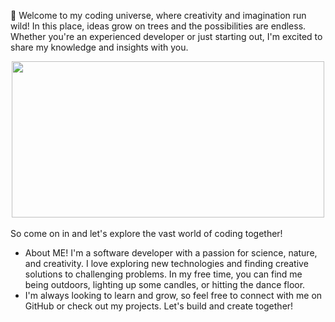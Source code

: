 🌱 Welcome to my coding universe, where creativity and imagination run wild! In this place, ideas grow on trees and the possibilities are endless. Whether you're an experienced developer or just starting out, I'm excited to share my knowledge and insights with you. 
<br />

<div id="header" align="center">
  <img src="https://media1.giphy.com/media/ktEONORwLQ9q0/giphy.gif" height="250px" width="500px"/>
</div>

<br />
So come on in and let's explore the vast world of coding together!
<br />


- About ME! I'm a software developer with a passion for science, nature, and creativity. I love exploring new technologies and finding creative solutions to challenging problems. In my free time, you can find me being outdoors, lighting up some candles, or hitting the dance floor. 
- I'm always looking to learn and grow, so feel free to connect with me on GitHub or check out my projects. Let's build and create together!


 

